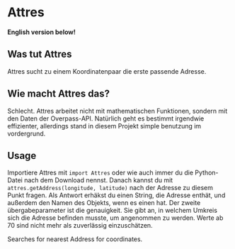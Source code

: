 # Attres

**English version below!**
## Was tut Attres

Attres sucht zu einem Koordinatenpaar die erste passende Adresse. 

## Wie macht Attres das?

Schlecht. Attres arbeitet nicht mit mathematischen Funktionen, sondern mit den Daten der Overpass-API. Natürlich geht es bestimmt irgendwie effizienter, allerdings stand in diesem Projekt simple benutzung im vordergrund.

## Usage
Importiere Attres mit `import Attres` oder wie auch immer du die Python-Datei nach dem Download nennst.
Danach kannst du mit `attres.getAddress(longitude, latitude)` nach der Adresse zu diesem Punkt fragen. 
Als Antwort erhäkst du einen String, die Adresse enthät, und außerdem den Namen des Objekts, wenn es einen hat. Der zweite übergabeparameter ist die genauigkeit. Sie gibt an, in welchem Umkreis sich die Adresse befinden musste, um angenommen zu werden. Werte ab 70 sind nicht mehr als zuverlässig einzuschätzen.


Searches for nearest Address for coordinates.
